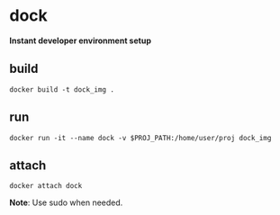 # dock
**Instant developer environment setup**

## build

```
docker build -t dock_img .
```

## run

```
docker run -it --name dock -v $PROJ_PATH:/home/user/proj dock_img
```

## attach

```
docker attach dock
```

**Note**: Use sudo when needed.
